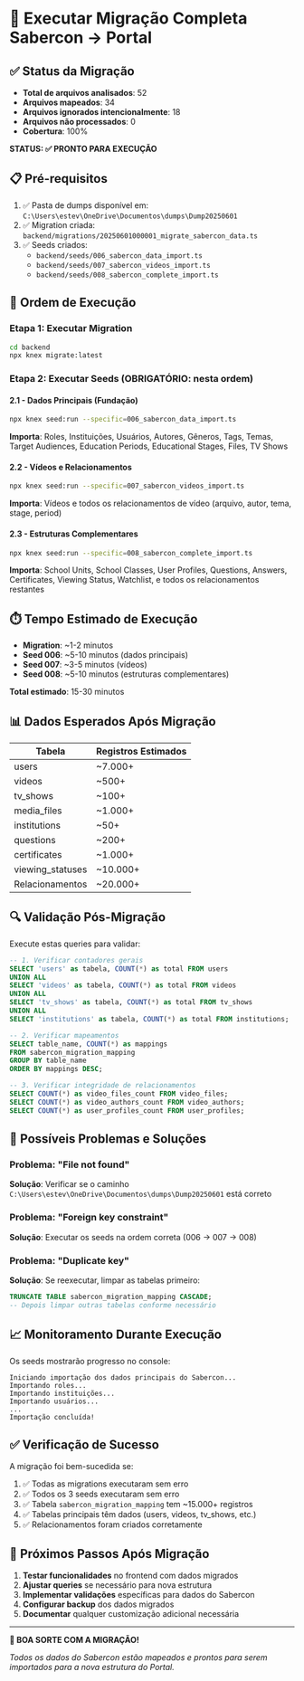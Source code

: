# 🚀 Executar Migração Completa Sabercon → Portal

## ✅ Status da Migração
- **Total de arquivos analisados**: 52
- **Arquivos mapeados**: 34
- **Arquivos ignorados intencionalmente**: 18
- **Arquivos não processados**: 0
- **Cobertura**: 100%

**STATUS: ✅ PRONTO PARA EXECUÇÃO**

## 📋 Pré-requisitos

1. ✅ Pasta de dumps disponível em: `C:\Users\estev\OneDrive\Documentos\dumps\Dump20250601`
2. ✅ Migration criada: `backend/migrations/20250601000001_migrate_sabercon_data.ts`
3. ✅ Seeds criados:
   - `backend/seeds/006_sabercon_data_import.ts`
   - `backend/seeds/007_sabercon_videos_import.ts` 
   - `backend/seeds/008_sabercon_complete_import.ts`

## 🔄 Ordem de Execução

### Etapa 1: Executar Migration
```bash
cd backend
npx knex migrate:latest
```

### Etapa 2: Executar Seeds (OBRIGATÓRIO: nesta ordem)

#### 2.1 - Dados Principais (Fundação)
```bash
npx knex seed:run --specific=006_sabercon_data_import.ts
```
**Importa**: Roles, Instituições, Usuários, Autores, Gêneros, Tags, Temas, Target Audiences, Education Periods, Educational Stages, Files, TV Shows

#### 2.2 - Vídeos e Relacionamentos
```bash
npx knex seed:run --specific=007_sabercon_videos_import.ts
```
**Importa**: Vídeos e todos os relacionamentos de vídeo (arquivo, autor, tema, stage, period)

#### 2.3 - Estruturas Complementares
```bash
npx knex seed:run --specific=008_sabercon_complete_import.ts
```
**Importa**: School Units, School Classes, User Profiles, Questions, Answers, Certificates, Viewing Status, Watchlist, e todos os relacionamentos restantes

## ⏱️ Tempo Estimado de Execução

- **Migration**: ~1-2 minutos
- **Seed 006**: ~5-10 minutos (dados principais)
- **Seed 007**: ~3-5 minutos (vídeos)
- **Seed 008**: ~5-10 minutos (estruturas complementares)

**Total estimado**: 15-30 minutos

## 📊 Dados Esperados Após Migração

| Tabela | Registros Estimados |
|--------|-------------------|
| users | ~7.000+ |
| videos | ~500+ |
| tv_shows | ~100+ |
| media_files | ~1.000+ |
| institutions | ~50+ |
| questions | ~200+ |
| certificates | ~1.000+ |
| viewing_statuses | ~10.000+ |
| Relacionamentos | ~20.000+ |

## 🔍 Validação Pós-Migração

Execute estas queries para validar:

```sql
-- 1. Verificar contadores gerais
SELECT 'users' as tabela, COUNT(*) as total FROM users
UNION ALL
SELECT 'videos' as tabela, COUNT(*) as total FROM videos
UNION ALL
SELECT 'tv_shows' as tabela, COUNT(*) as total FROM tv_shows
UNION ALL
SELECT 'institutions' as tabela, COUNT(*) as total FROM institutions;

-- 2. Verificar mapeamentos
SELECT table_name, COUNT(*) as mappings 
FROM sabercon_migration_mapping 
GROUP BY table_name 
ORDER BY mappings DESC;

-- 3. Verificar integridade de relacionamentos
SELECT COUNT(*) as video_files_count FROM video_files;
SELECT COUNT(*) as video_authors_count FROM video_authors;
SELECT COUNT(*) as user_profiles_count FROM user_profiles;
```

## 🚨 Possíveis Problemas e Soluções

### Problema: "File not found"
**Solução**: Verificar se o caminho `C:\Users\estev\OneDrive\Documentos\dumps\Dump20250601` está correto

### Problema: "Foreign key constraint"
**Solução**: Executar os seeds na ordem correta (006 → 007 → 008)

### Problema: "Duplicate key"
**Solução**: Se reexecutar, limpar as tabelas primeiro:
```sql
TRUNCATE TABLE sabercon_migration_mapping CASCADE;
-- Depois limpar outras tabelas conforme necessário
```

## 📈 Monitoramento Durante Execução

Os seeds mostrarão progresso no console:
```
Iniciando importação dos dados principais do Sabercon...
Importando roles...
Importando instituições...
Importando usuários...
...
Importação concluída!
```

## ✅ Verificação de Sucesso

A migração foi bem-sucedida se:

1. ✅ Todas as migrations executaram sem erro
2. ✅ Todos os 3 seeds executaram sem erro  
3. ✅ Tabela `sabercon_migration_mapping` tem ~15.000+ registros
4. ✅ Tabelas principais têm dados (users, videos, tv_shows, etc.)
5. ✅ Relacionamentos foram criados corretamente

## 🎯 Próximos Passos Após Migração

1. **Testar funcionalidades** no frontend com dados migrados
2. **Ajustar queries** se necessário para nova estrutura
3. **Implementar validações** específicas para dados do Sabercon
4. **Configurar backup** dos dados migrados
5. **Documentar** qualquer customização adicional necessária

---

**🎉 BOA SORTE COM A MIGRAÇÃO!**

*Todos os dados do Sabercon estão mapeados e prontos para serem importados para a nova estrutura do Portal.* 